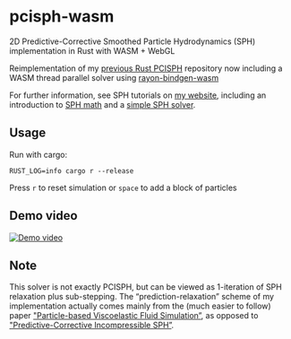 # pcisph-wasm
2D Predictive-Corrective Smoothed Particle Hydrodynamics (SPH) implementation in Rust with WASM + WebGL

Reimplementation of my [previous Rust PCISPH](https://github.com/cerrno/pcisph-rs) repository now including a WASM thread parallel solver using [rayon-bindgen-wasm](https://github.com/GoogleChromeLabs/wasm-bindgen-rayon)

For further information, see SPH tutorials on [my website](https://lucasschuermann.com/writing), including an introduction to [SPH math](https://lucasschuermann.com/writing/particle-based-fluid-simulation) and a [simple SPH solver](https://lucasschuermann.com/writing/implementing-sph-in-2d).

## Usage
Run with cargo:
```
RUST_LOG=info cargo r --release
```
Press `r` to reset simulation or `space` to add a block of particles

## Demo video
[![Demo video](http://img.youtube.com/vi/_Kxp5dJ7HM8/0.jpg)](http://www.youtube.com/watch?v=_Kxp5dJ7HM8 "Predictive-Corrective Incompressible SPH")

## Note
This solver is not exactly PCISPH, but can be viewed as 1-iteration of SPH relaxation plus sub-stepping. The “prediction-relaxation” scheme of my implementation actually comes mainly from the (much easier to follow) paper ["Particle-based Viscoelastic Fluid Simulation”](https://dl.acm.org/doi/10.1145/1073368.1073400), as opposed to ["Predictive-Corrective Incompressible SPH”](https://dl.acm.org/doi/10.1145/1576246.1531346).
